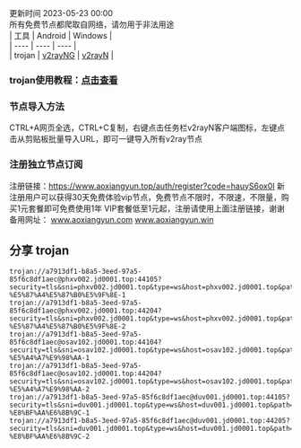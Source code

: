 更新时间 2023-05-23 00:00  
所有免费节点都爬取自网络，请勿用于非法用途  
|  工具  | Android  | Windows  |  
|  ----  | ----   | ----  |  
| trojan  | [v2rayNG](https://github.com/2dust/v2rayNG/releases/download/1.6.28/v2rayNG_1.6.28_arm64-v8a.apk) | [v2rayN](https://github.com/2dust/v2rayN/releases/download/3.27/v2rayN-Core.zip) |  
### trojan使用教程：[点击查看](https://www.qiuchen.men/?p=165)  
### 节点导入方法  
CTRL+A网页全选，CTRL+C复制，右键点击任务栏v2rayN客户端图标，左键点击从剪贴板批量导入URL，即可一键导入所有v2ray节点  

### 注册独立节点订阅  
  注册链接：https://www.aoxiangyun.top/auth/register?code=hauyS6ox0I
  新注册用户可以获得30天免费体验vip节点，免费节点不限时，不限速，不限量，购买1元套餐即可免费使用1年
  VIP套餐低至1元起，注册请使用上面注册链接，谢谢
  备用网址：
  www.aoxiangyun.com 
  www.aoxiangyun.win
## 分享 trojan  
```  
trojan://a7913df1-b8a5-3eed-97a5-85f6c8df1aec@phxv002.jd0001.top:44105?security=tls&sni=phxv002.jd0001.top&type=ws&host=phxv002.jd0001.top&path=%2Fphxv001#%20%E5%85%8D%E8%B4%B9-%E5%87%A4%E5%87%B0%E5%9F%8E-1
trojan://a7913df1-b8a5-3eed-97a5-85f6c8df1aec@phxv002.jd0001.top:44204?security=tls&sni=phxv002.jd0001.top&type=ws&host=phxv002.jd0001.top&path=%2Fphxv002#%20%E5%85%8D%E8%B4%B9-%E5%87%A4%E5%87%B0%E5%9F%8E-2
trojan://a7913df1-b8a5-3eed-97a5-85f6c8df1aec@osav102.jd0001.top:44104?security=tls&sni=osav102.jd0001.top&type=ws&host=osav102.jd0001.top&path=%2Fosav101#%20%E5%85%8D%E8%B4%B9-%E5%A4%A7%E9%98%AA-1
trojan://a7913df1-b8a5-3eed-97a5-85f6c8df1aec@osav102.jd0001.top:44204?security=tls&sni=osav102.jd0001.top&type=ws&host=osav102.jd0001.top&path=%2Fosav102#%20%E5%85%8D%E8%B4%B9-%E5%A4%A7%E9%98%AA-2
trojan://a7913df1-b8a5-3eed-97a5-85f6c8df1aec@duv001.jd0001.top:44105?security=tls&sni=duv001.jd0001.top&type=ws&host=duv001.jd0001.top&path=%2Fduv001#%20%E5%85%8D%E8%B4%B9-%E8%BF%AA%E6%8B%9C-1
trojan://a7913df1-b8a5-3eed-97a5-85f6c8df1aec@duv001.jd0001.top:44205?security=tls&sni=duv001.jd0001.top&type=ws&host=duv001.jd0001.top&path=%2Fduv002#%20%E5%85%8D%E8%B4%B9-%E8%BF%AA%E6%8B%9C-2

```  
